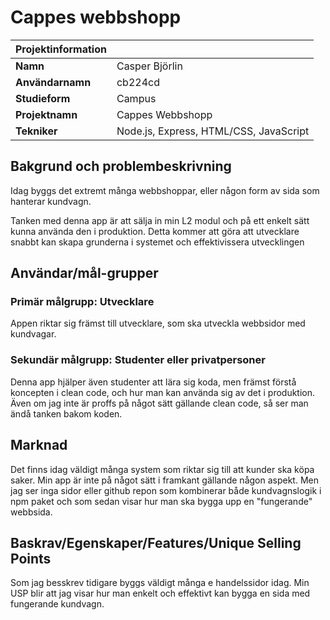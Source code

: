 # Cappes webbshopp

|  **Projektinformation** | |
|----------------------------|-----------------------------|
| **Namn** | Casper Björlin |
| **Användarnamn** | cb224cd |
| **Studieform** | Campus |
| **Projektnamn** | Cappes Webbshopp |
| **Tekniker** | Node.js, Express, HTML/CSS, JavaScript |

## Bakgrund och problembeskrivning

Idag byggs det extremt många webbshoppar, eller någon form av sida som hanterar kundvagn.

Tanken med denna app är att sälja in min L2 modul och på ett enkelt sätt kunna använda den i produktion. Detta kommer att göra att utvecklare snabbt kan skapa grunderna i systemet och effektivissera utvecklingen

## Användar/mål-grupper

### Primär målgrupp: Utvecklare 

Appen riktar sig främst till utvecklare, som ska utveckla webbsidor med kundvagar.

### Sekundär målgrupp: Studenter eller privatpersoner

Denna app hjälper även studenter att lära sig koda, men främst förstå koncepten i clean code, och hur man kan använda sig av det i produktion. Även om jag inte är proffs på något sätt gällande clean code, så ser  man ändå tanken bakom koden.

## Marknad

Det finns idag väldigt många system som riktar sig till att kunder ska köpa saker. Min app är inte på något sätt i framkant gällande någon aspekt. Men jag ser inga sidor eller github repon som kombinerar både kundvagnslogik i npm paket och som sedan visar hur man ska bygga upp en "fungerande" webbsida. 

## Baskrav/Egenskaper/Features/Unique Selling Points

Som jag besskrev tidigare byggs väldigt många e handelssidor idag.
Min USP blir att jag visar hur man enkelt och effektivt kan bygga en sida med fungerande kundvagn. 